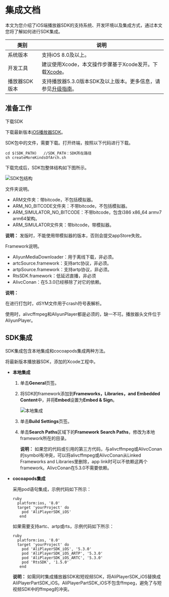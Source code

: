 # 集成文档

本文为您介绍了iOS端播放器SDK的支持系统、开发环境以及集成方式，通过本文您将了解如何进行SDK集成。

|类别|说明|
|--|--|
|系统版本|支持iOS 8.0及以上。|
|开发工具|建议使用Xcode，本文操作步骤基于Xcode发开。下载[Xcode](https://apps.apple.com/cn/app/xcode/id497799835?spm=a2c4g.11186623.2.16.5bea69f9T6AnTj&mt=12)。|
|播放器SDK版本|支持播放器5.3.0版本SDK及以上版本。更多信息，请参见[升级指南](/intl.zh-CN/播放器SDK/Android播放器/播放器3.x.x版本升级到4.5.0版本指南.md)。|

## 准备工作

下载SDK

下载最新版本[iOS播放器SDK](/intl.zh-CN/SDK下载/播放器SDK发布历史/iOS播放器SDK.md)。

SDK包中的文件，需要下载。打开终端，按照以下代码进行下载。

```
cd $(SDK_PATH)   //SDK_PATH：SDK所在路径
sh createMoreKindsOfArch.sh
```

下载完成后，SDK包整体结构如下图所示。

![SDK包结构](https://static-aliyun-doc.oss-accelerate.aliyuncs.com/assets/img/zh-CN/8480946161/p254185.png)

文件夹说明。

-   ARM文件夹：带bitcode，不包括模拟器。
-   ARM\_NO\_BITCODE文件夹：不带bitcode，不包括模拟器。
-   ARM\_SIMULATOR\_NO\_BITCODE：不带bitcode，包含i386 x86\_64 armv7 arm64架构。
-   ARM\_SIMULATOR文件夹：带bitcode，带模拟器。

**说明：** 发版时，不能使用带模拟器的版本，否则会提交appStore失败。

Framework说明。

-   AliyunMediaDownloader：用于离线下载，非必须。
-   artcSource.framework：支持artc协议，非必须。
-   artpSource.framework：支持artp协议，非必须。
-   RtsSDK.framework：低延迟直播，非必须
-   AlivcConan：在5.3.0已经移除了对它的依赖。

**说明：**

在进行打包时，dSYM文件用于crash符号表解析。

使用时，alivcffmpeg和AliyunPlayer都是必须的，缺一不可。播放器头文件位于AliyunPlayer。

## SDK集成

SDK集成包含本地集成和cocoapods集成两种方法。

将最新版本播放器SDK，添加的Xcode工程中。

-   **本地集成**
    1.  单击**General**页签。
    2.  将SDK的framework添加到**Frameworks，Libraries，and Embedded Content**中，并将**Embed**设置为**Embed & Sign**。

        ![本地集成](https://static-aliyun-doc.oss-accelerate.aliyuncs.com/assets/img/zh-CN/1532946161/p254192.png)

    3.  单击**Build Settings**页签。
    4.  单击**Search Paths**区域下的**Framework Search Paths**，修改为本地framework所在的目录。

        **说明：** 如果您的代码或引用的第三方代码，与alivcffmpeg或AlivcConan的symbol有冲突，可以将alivcffmpeg或AlivcConan从Linked Frameworks and Libraries里删除，app link时可以不依赖这两个framework。AlivcConan在5.3.0不需要依赖。

-   **cocoapods集成**

    采用pod语句集成，示例代码如下所示：

    ```
    ruby
      platform:ios, '8.0'
      target 'yourProject' do
        pod 'AliPlayerSDK_iOS'
       end
    ```

    如果需要支持artc、artp或rts，示例代码如下所示：

    ```
    ruby
      platform:ios, '8.0'
      target 'yourProject' do
        pod 'AliPlayerSDK_iOS', '5.3.0'
        pod 'AliPlayerSDK_iOS_ARTP', '5.3.0'
        pod 'AliPlayerSDK_iOS_ARTC', '5.3.0'
        pod 'RtsSDK', '1.5.0'
       end
    ```

    **说明：** 如需同时集成播放器SDK和短视频SDK，将AliPlayerSDK\_iOS替换成 AliPlayerPartSDK\_iOS。AliPlayerPartSDK\_iOS不包含ffmpeg，避免了与短视频SDK中的ffmpeg的冲突。


